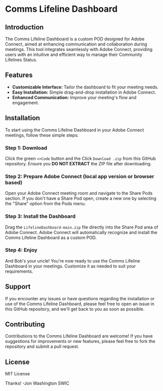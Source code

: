 # Comms Lifeline Dashboard

## Introduction

The Comms Lifeline Dashboard is a custom POD designed for Adobe Connect, aimed at enhancing communication and collaboration during meetings. This tool integrates seamlessly with Adobe Connect, providing users with an intuitive and efficient way to manage their Community Lifelines Status.

## Features

- **Customizable Interface:** Tailor the dashboard to fit your meeting needs.
- **Easy Installation:** Simple drag-and-drop installation in Adobe Connect.
- **Enhanced Communication:** Improve your meeting's flow and engagement.

## Installation

To start using the Comms Lifeline Dashboard in your Adobe Connect meetings, follow these simple steps:

### Step 1: Download

Click the green `<>Code` button and the Click `Download .zip` from this GitHub repository. Ensure you **DO NOT EXTRACT** the ZIP file after downloading.

### Step 2: Prepare Adobe Connect (local app version or browser based)

Open your Adobe Connect meeting room and navigate to the Share Pods section. If you don't have a Share Pod open, create a new one by selecting the "Share" option from the Pods menu.

### Step 3: Install the Dashboard

Drag the `LifelineDashboard-main.zip` file directly into the Share Pod area of Adobe Connect. Adobe Connect will automatically recognize and install the Comms Lifeline Dashboard as a custom POD.

### Step 4: Enjoy

And Bob's your uncle! You're now ready to use the Comms Lifeline Dashboard in your meetings. Customize it as needed to suit your requirements.

## Support

If you encounter any issues or have questions regarding the installation or use of the Comms Lifeline Dashboard, please feel free to open an issue in this GitHub repository, and we'll get back to you as soon as possible.

## Contributing

Contributions to the Comms Lifeline Dashboard are welcome! If you have suggestions for improvements or new features, please feel free to fork the repository and submit a pull request.

## License

MIT License

Thanks! -Jon Washington SWIC


